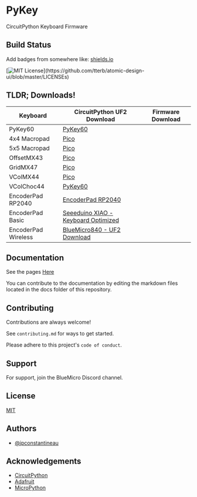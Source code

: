 # PyKey
CircuitPython Keyboard Firmware


## Build Status

Add badges from somewhere like: [shields.io](https://shields.io/)

[![MIT License](https://img.shields.io/apm/l/atomic-design-ui.svg?)](https://github.com/tterb/atomic-design-ui/blob/master/LICENSEs)

## TLDR; Downloads!

| Keyboard | CircuitPython UF2 Download | Firmware Download |
| --- | --- | --- |
| PyKey60 | [PyKey60](https://circuitpython.org/board/jpconstantineau_pykey60/) | |
| 4x4 Macropad | [Pico](https://circuitpython.org/board/raspberry_pi_pico/) | |
| 5x5 Macropad | [Pico](https://circuitpython.org/board/raspberry_pi_pico/) | |
| OffsetMX43 | [Pico](https://circuitpython.org/board/raspberry_pi_pico/) | |
| GridMX47  | [Pico](https://circuitpython.org/board/raspberry_pi_pico/) | |
| VColMX44 | [Pico](https://circuitpython.org/board/raspberry_pi_pico/) | |
| VColChoc44  | [PyKey60](https://circuitpython.org/board/jpconstantineau_pykey60/)  | |
| EncoderPad RP2040 | [EncoderPad RP2040](https://circuitpython.org/board/raspberry_pi_pico/) | |
| EncoderPad Basic | [Seeeduino XIAO - Keyboard Optimized](https://circuitpython.org/board/seeeduino_xiao_kb/) | |
| EncoderPad Wireless | [BlueMicro840 - UF2 Download](https://circuitpython.org/board/seeeduino_xiao_kb/) | |


## Documentation
See the pages [Here](http://pykey.jpconstantineau.com/#)

You can contribute to the documentation by editing the markdown files located in the docs folder of this repository. 

## Contributing

Contributions are always welcome!

See `contributing.md` for ways to get started.

Please adhere to this project's `code of conduct`.

  
## Support

For support, join the BlueMicro Discord channel.

  
## License

[MIT](https://choosealicense.com/licenses/mit/)

  
## Authors

- [@jpconstantineau](https://www.github.com/jpconstantineau)

  
## Acknowledgements

 - [CircuitPython](https://circuitpython.org/)
 - [Adafruit](https://www.adafruit.com/)
 - [MicroPython](https://micropython.org/)

  